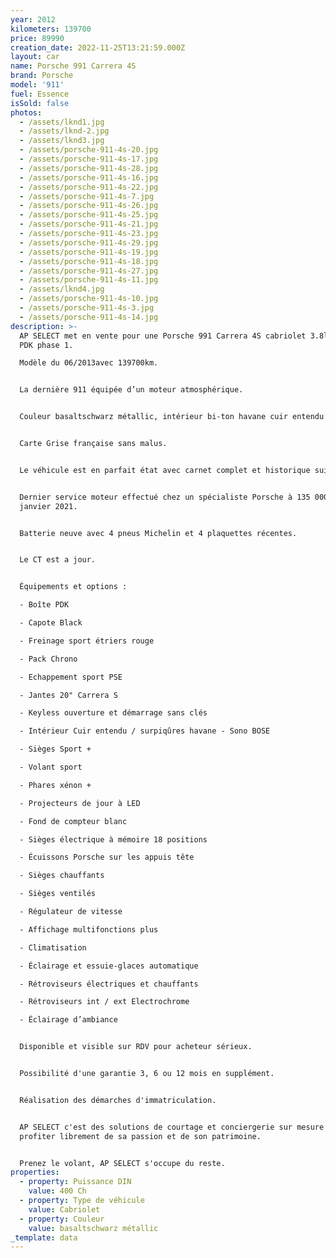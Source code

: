 ```yaml
---
year: 2012
kilometers: 139700
price: 89990
creation_date: 2022-11-25T13:21:59.000Z
layout: car
name: Porsche 991 Carrera 4S
brand: Porsche
model: '911'
fuel: Essence
isSold: false
photos:
  - /assets/lknd1.jpg
  - /assets/lknd-2.jpg
  - /assets/lknd3.jpg
  - /assets/porsche-911-4s-20.jpg
  - /assets/porsche-911-4s-17.jpg
  - /assets/porsche-911-4s-28.jpg
  - /assets/porsche-911-4s-16.jpg
  - /assets/porsche-911-4s-22.jpg
  - /assets/porsche-911-4s-7.jpg
  - /assets/porsche-911-4s-26.jpg
  - /assets/porsche-911-4s-25.jpg
  - /assets/porsche-911-4s-21.jpg
  - /assets/porsche-911-4s-23.jpg
  - /assets/porsche-911-4s-29.jpg
  - /assets/porsche-911-4s-19.jpg
  - /assets/porsche-911-4s-18.jpg
  - /assets/porsche-911-4s-27.jpg
  - /assets/porsche-911-4s-11.jpg
  - /assets/lknd4.jpg
  - /assets/porsche-911-4s-10.jpg
  - /assets/porsche-911-4s-3.jpg
  - /assets/porsche-911-4s-14.jpg
description: >-
  AP SELECT met en vente pour une Porsche 991 Carrera 4S cabriolet 3.8l 400ch
  PDK phase 1.

  Modèle du 06/2013avec 139700km.


  La dernière 911 équipée d’un moteur atmosphérique.


  Couleur basaltschwarz métallic, intérieur bi-ton havane cuir entendu noir.


  Carte Grise française sans malus.


  Le véhicule est en parfait état avec carnet complet et historique suivi.


  Dernier service moteur effectué chez un spécialiste Porsche à 135 000km en
  janvier 2021.


  Batterie neuve avec 4 pneus Michelin et 4 plaquettes récentes.


  Le CT est a jour.


  Équipements et options :

  - Boîte PDK

  - Capote Black

  - Freinage sport étriers rouge

  - Pack Chrono

  - Echappement sport PSE

  - Jantes 20" Carrera S

  - Keyless ouverture et démarrage sans clés

  - Intérieur Cuir entendu / surpiqûres havane - Sono BOSE

  - Sièges Sport +

  - Volant sport

  - Phares xénon +

  - Projecteurs de jour à LED

  - Fond de compteur blanc

  - Sièges électrique à mémoire 18 positions

  - Écuissons Porsche sur les appuis tête

  - Sièges chauffants

  - Sièges ventilés

  - Régulateur de vitesse

  - Affichage multifonctions plus

  - Climatisation

  - Éclairage et essuie-glaces automatique

  - Rétroviseurs électriques et chauffants

  - Rétroviseurs int / ext Electrochrome

  - Éclairage d’ambiance


  Disponible et visible sur RDV pour acheteur sérieux.


  Possibilité d'une garantie 3, 6 ou 12 mois en supplément.


  Réalisation des démarches d'immatriculation.


  AP SELECT c'est des solutions de courtage et conciergerie sur mesure pour
  profiter librement de sa passion et de son patrimoine.


  Prenez le volant, AP SELECT s'occupe du reste.
properties:
  - property: Puissance DIN
    value: 400 Ch
  - property: Type de véhicule
    value: Cabriolet
  - property: Couleur
    value: basaltschwarz métallic
_template: data
---
```



